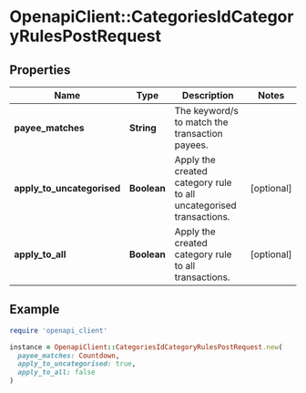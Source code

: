 # OpenapiClient::CategoriesIdCategoryRulesPostRequest

## Properties

| Name | Type | Description | Notes |
| ---- | ---- | ----------- | ----- |
| **payee_matches** | **String** | The keyword/s to match the transaction payees. |  |
| **apply_to_uncategorised** | **Boolean** | Apply the created category rule to all uncategorised transactions. | [optional] |
| **apply_to_all** | **Boolean** | Apply the created category rule to all transactions. | [optional] |

## Example

```ruby
require 'openapi_client'

instance = OpenapiClient::CategoriesIdCategoryRulesPostRequest.new(
  payee_matches: Countdown,
  apply_to_uncategorised: true,
  apply_to_all: false
)
```

